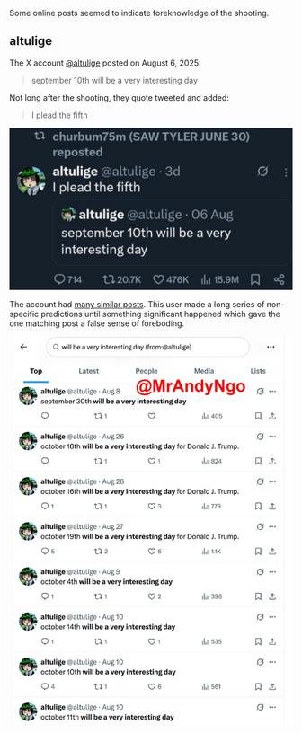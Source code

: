 Some online posts seemed to indicate foreknowledge of the shooting.

## altulige

The X account [@altulige](https://x.com/altulige) posted on August 6, 2025:

> september 10th will be a very interesting day

Not long after the shooting, they quote tweeted and added:

> I plead the fifth

![altulige tweet](img/altulige-tweet.jpeg)

The account had [many similar posts](https://x.com/MrAndyNgo/status/1967627962561290335). This user made a long series of non-specific predictions until something significant happened which gave the one matching post a false sense of foreboding.

![altulige history](img/altulige-history.jpeg)